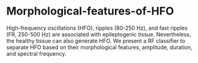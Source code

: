 # Morphological-features-of-HFO
High-frequency oscillations (HFO), ripples (80-250 Hz), and fast ripples (FR, 250-500 Hz) are associated with epileptogenic tissue. Nevertheless, the healthy tissue can also generate HFO. We present a RF classifier to separate HFO based on their morphological features, amplitude, duration, and spectral frequency.

